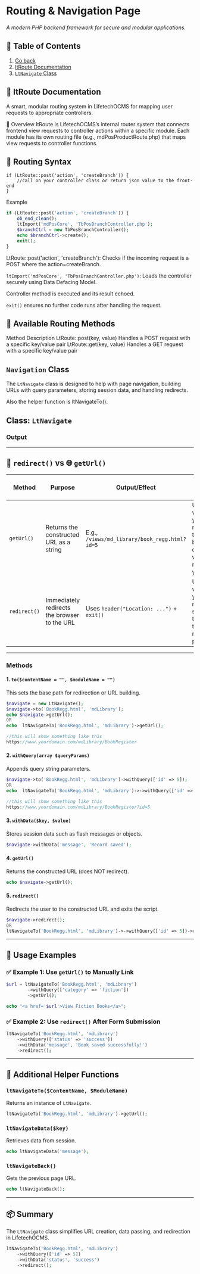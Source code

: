 
# Routing & Navigation Page
_A modern PHP backend framework for secure and modular applications._

## 📖 Table of Contents
1. [Go back](readme.md)
2. [ltRoute Documentation](#-ltroute-documentation)
3. [`LtNavigate` Class](#navigation-class)

## 🚦 ltRoute Documentation
A smart, modular routing system in LifetechOCMS for mapping user requests to appropriate controllers.

📌 Overview
ltRoute is LifetechOCMS’s internal router system that connects frontend view requests to controller actions within a specific module. Each module has its own routing file (e.g., mdPosProductRoute.php) that maps view requests to controller functions.
 
## 🧱 Routing Syntax
```
if (LtRoute::post('action', 'createBranch')) {
    //call on your controller class or return json value to the front-end
}
```
Example
```php
if (LtRoute::post('action', 'createBranch')) {
    ob_end_clean();
    ltImport('mdPosCore', 'TbPosBranchController.php');
    $branchCtrl = new TbPosBranchController();
    echo $branchCtrl->create();
    exit();
}
```
LtRoute::post('action', 'createBranch'):
Checks if the incoming request is a POST where the action=createBranch.

`ltImport('mdPosCore', 'TbPosBranchController.php')`:
Loads the controller securely using Data Defacing Model.

Controller method is executed and its result echoed.

`exit()` ensures no further code runs after handling the request.

## 🔀 Available Routing Methods
Method	Description
LtRoute::post(key, value)	Handles a POST request with a specific key/value pair
LtRoute::get(key, value)	Handles a GET request with a specific key/value pair

## `Navigation` Class

The `LtNavigate` class is designed to help with page navigation, building URLs with query parameters, storing session data, and handling redirects.

Also the helper function is ltNavigateTo().

## **Class: `LtNavigate`**

### **Output**
---

## 🔁 `redirect()` vs 🌐 `getUrl()`

| Method       | Purpose                                            | Output/Effect                        | Typical Use Case                          |
|--------------|----------------------------------------------------|--------------------------------------|-------------------------------------------|
| `getUrl()`   | Returns the constructed URL as a string            | E.g., `/views/md_library/book_regg.html?id=5` | Use it when you need the URL but don't want to navigate yet. |
| `redirect()` | Immediately redirects the browser to the URL       | Uses `header("Location: ...")` + `exit()` | Use it when you're ready to send the user to the new page. |
 

---

### **Methods**

#### **1. `to($contentName = "", $moduleName = "")`**
This sets the base path for redirection or URL building.

```php
$navigate = new LtNavigate();
$navigate->to('BookRegg.html', 'mdLibrary');
echo $navigate->getUrl();
OR
echo  ltNavigateTo('BookRegg.html', 'mdLibrary')->getUrl();

//this will show something like this
https://www.yourdomain.com/mdLibrary/BookRegister
```

#### **2. `withQuery(array $queryParams)`**
Appends query string parameters.

```php
$navigate->to('BookRegg.html', 'mdLibrary')->withQuery(['id' => 5]);
OR
echo  ltNavigateTo('BookRegg.html', 'mdLibrary')->->withQuery(['id' => 5])->getUrl();

//this will show something like this
https://www.yourdomain.com/mdLibrary/BookRegister?id=5
```

#### **3. `withData($key, $value)`**
Stores session data such as flash messages or objects.

```php
$navigate->withData('message', 'Record saved');
```

#### **4. `getUrl()`**
Returns the constructed URL (does NOT redirect).

```php
echo $navigate->getUrl();
```

#### **5. `redirect()`**
Redirects the user to the constructed URL and exits the script.

```php
$navigate->redirect();
OR
ltNavigateTo('BookRegg.html', 'mdLibrary')->->withQuery(['id' => 5])->redirect();
```

---

## 🧪 Usage Examples

### ✅ Example 1: Use `getUrl()` to Manually Link
```php
$url = ltNavigateTo('BookRegg.html', 'mdLibrary')
        ->withQuery(['category' => 'fiction'])
        ->getUrl();

echo "<a href='$url'>View Fiction Books</a>";
```

### ✅ Example 2: Use `redirect()` After Form Submission
```php
ltNavigateTo('BookRegg.html', 'mdLibrary')
    ->withQuery(['status' => 'success'])
    ->withData('message', 'Book saved successfully!')
    ->redirect();
```

---

## 🔧 Additional Helper Functions

### `ltNavigateTo($ContentName, $ModuleName)`
Returns an instance of `LtNavigate`.

```php
ltNavigateTo('BookRegg.html', 'mdLibrary')->getUrl();
```

### `ltNavigateData($key)`
Retrieves data from session.

```php
echo ltNavigateData('message');
```

### `ltNavigateBack()`
Gets the previous page URL.

```php
echo ltNavigateBack();
```

---

## 📦 Summary

The `LtNavigate` class simplifies URL creation, data passing, and redirection in LifetechOCMS.

```php
ltNavigateTo('BookRegg.html', 'mdLibrary')
    ->withQuery(['id' => 5])
    ->withData('status', 'success')
    ->redirect();
```
